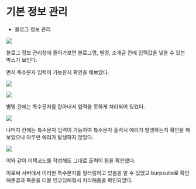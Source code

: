 # 기본 정보 관리

  * 블로그 정보 관리
  
  ![](https://blogfiles.pstatic.net/MjAyMDAyMTVfNTgg/MDAxNTgxNzU0OTMzMDYy.A8zNbKDA5QHpMCKkcoTbahs8k3su20wiASuMNIdBvLEg.G2WyUAUa-fCBPaWV5CgpY-fM4tr7Mf7Jgiqm917BjjYg.JPEG.rlaeoghks823/K-089.jpg)
  
  블로그 정보 관리창에 들어가보면 블로그명, 별명, 소개글 칸에 입력값을 넣을 수 있는 박스가 보인다.
  
  먼저 특수문자 입력이 가능한지 확인을 해보았다.
  
  ![](https://blogfiles.pstatic.net/MjAyMDAyMTVfMjM4/MDAxNTgxNzU0OTMzMDgw.RtNLg_0szLm9L0MCtVZkTXk2TJHKBN3oEnVH-wyzLDog.T5iMEmB3KHyYOBww_B0g2ckzpJai-T7fVxOgyiTIHg0g.JPEG.rlaeoghks823/K-090.jpg)
  
  ![](https://blogfiles.pstatic.net/MjAyMDAyMTVfMzcg/MDAxNTgxNzU0OTMyNzY0.jrEw8EHRtHcCt7tMubR3L09wQCkVltE_FosAxXb0f0og.pduITtr-JEoLmaME9uvwx-wAu1fw2uWTssu9WI2m8hYg.JPEG.rlaeoghks823/K-091.jpg)
  
  별명 칸에는 특수문자를 잡아내서 입력을 못하게 처리되어 있었다.
  
  ![](https://blogfiles.pstatic.net/MjAyMDAyMTVfOTQg/MDAxNTgxNzU0OTMyODEy.WYgf94EADN5SDkUQchYW7XOcBfuE9AgdTlPkaaZI9O8g.lP7S9iym1eyORVlmRRd4z5cmXhcbhOCk9Nl1o0QdPhMg.JPEG.rlaeoghks823/K-092.jpg)
  
  나머지 칸에는 특수문자 입력이 가능하여 특수문자 출력시 에러가 발생하는지 확인을 해보았으나 아무런 에러가 발생하지 않았다.
  
  ![](https://blogfiles.pstatic.net/MjAyMDAyMTVfMTMx/MDAxNTgxNzU0OTMyODAw.a34McvF7jOxWKK57zt8H3fVorDlEDJ0sjiz3Df2_77kg.5VdDkNOBKBX3KTejTXeLbHhDgp4AMzQvSN21W-4TWfYg.JPEG.rlaeoghks823/K-093.jpg)
  
  이와 같이 어택코드를 작성해도 그대로 출력이 됨을 확인했다.
  
  이로써 서버에서 이러한 특수문자를 필터링하고 있음을 알 수 있었고 burpsuite로 확인해준결과 특문을 더블 인코딩해줘서 처리해줌을 확인되었다.
  
  

